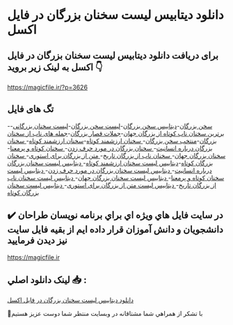 # دانلود دیتابیس لیست سخنان بزرگان در فایل اکسل

## برای دریافت دانلود دیتابیس لیست سخنان بزرگان در فایل اکسل به لینک زیر بروید 👇

https://magicfile.ir/?p=3626

## تگ های فایل

-[سخن بزرگان](https://magicfile.ir/product/%d8%af%db%8c%d8%aa%d8%a7%d8%a8%db%8c%d8%b3-%d9%84%db%8c%d8%b3%d8%aa-%d8%b3%d8%ae%d9%86%d8%a7%d9%86-%d8%a8%d8%b2%d8%b1%da%af%d8%a7%d9%86-%d8%af%d8%b1-%d9%81%d8%a7%db%8c%d9%84-%d8%a7%da%a9%d8%b3%d9%84/)-[دیتابیس سخن بزرگان](https://magicfile.ir/product/%d8%af%db%8c%d8%aa%d8%a7%d8%a8%db%8c%d8%b3-%d9%84%db%8c%d8%b3%d8%aa-%d8%b3%d8%ae%d9%86%d8%a7%d9%86-%d8%a8%d8%b2%d8%b1%da%af%d8%a7%d9%86-%d8%af%d8%b1-%d9%81%d8%a7%db%8c%d9%84-%d8%a7%da%a9%d8%b3%d9%84/)-[لیست سخن بزرگان](https://magicfile.ir/product/%d8%af%db%8c%d8%aa%d8%a7%d8%a8%db%8c%d8%b3-%d9%84%db%8c%d8%b3%d8%aa-%d8%b3%d8%ae%d9%86%d8%a7%d9%86-%d8%a8%d8%b2%d8%b1%da%af%d8%a7%d9%86-%d8%af%d8%b1-%d9%81%d8%a7%db%8c%d9%84-%d8%a7%da%a9%d8%b3%d9%84/)-[لیست سخنان بزرگانی](https://magicfile.ir/product/%d8%af%db%8c%d8%aa%d8%a7%d8%a8%db%8c%d8%b3-%d9%84%db%8c%d8%b3%d8%aa-%d8%b3%d8%ae%d9%86%d8%a7%d9%86-%d8%a8%d8%b2%d8%b1%da%af%d8%a7%d9%86-%d8%af%d8%b1-%d9%81%d8%a7%db%8c%d9%84-%d8%a7%da%a9%d8%b3%d9%84/)-[برترین سخنان ناب کوتاه از بزرگان جهان](https://magicfile.ir/product/%d8%af%db%8c%d8%aa%d8%a7%d8%a8%db%8c%d8%b3-%d9%84%db%8c%d8%b3%d8%aa-%d8%b3%d8%ae%d9%86%d8%a7%d9%86-%d8%a8%d8%b2%d8%b1%da%af%d8%a7%d9%86-%d8%af%d8%b1-%d9%81%d8%a7%db%8c%d9%84-%d8%a7%da%a9%d8%b3%d9%84/)-[جملات قصار بزرگان](https://magicfile.ir/product/%d8%af%db%8c%d8%aa%d8%a7%d8%a8%db%8c%d8%b3-%d9%84%db%8c%d8%b3%d8%aa-%d8%b3%d8%ae%d9%86%d8%a7%d9%86-%d8%a8%d8%b2%d8%b1%da%af%d8%a7%d9%86-%d8%af%d8%b1-%d9%81%d8%a7%db%8c%d9%84-%d8%a7%da%a9%d8%b3%d9%84/)-[جمله های ناب از سخنان بزرگان](https://magicfile.ir/product/%d8%af%db%8c%d8%aa%d8%a7%d8%a8%db%8c%d8%b3-%d9%84%db%8c%d8%b3%d8%aa-%d8%b3%d8%ae%d9%86%d8%a7%d9%86-%d8%a8%d8%b2%d8%b1%da%af%d8%a7%d9%86-%d8%af%d8%b1-%d9%81%d8%a7%db%8c%d9%84-%d8%a7%da%a9%d8%b3%d9%84/)-[منتخب سخن بزرگان](https://magicfile.ir/product/%d8%af%db%8c%d8%aa%d8%a7%d8%a8%db%8c%d8%b3-%d9%84%db%8c%d8%b3%d8%aa-%d8%b3%d8%ae%d9%86%d8%a7%d9%86-%d8%a8%d8%b2%d8%b1%da%af%d8%a7%d9%86-%d8%af%d8%b1-%d9%81%d8%a7%db%8c%d9%84-%d8%a7%da%a9%d8%b3%d9%84/)-[ سخنان ارزشمند کوتاه](https://magicfile.ir/product/%d8%af%db%8c%d8%aa%d8%a7%d8%a8%db%8c%d8%b3-%d9%84%db%8c%d8%b3%d8%aa-%d8%b3%d8%ae%d9%86%d8%a7%d9%86-%d8%a8%d8%b2%d8%b1%da%af%d8%a7%d9%86-%d8%af%d8%b1-%d9%81%d8%a7%db%8c%d9%84-%d8%a7%da%a9%d8%b3%d9%84/)-[سخنان ارزشمند کوتاه](https://magicfile.ir/product/%d8%af%db%8c%d8%aa%d8%a7%d8%a8%db%8c%d8%b3-%d9%84%db%8c%d8%b3%d8%aa-%d8%b3%d8%ae%d9%86%d8%a7%d9%86-%d8%a8%d8%b2%d8%b1%da%af%d8%a7%d9%86-%d8%af%d8%b1-%d9%81%d8%a7%db%8c%d9%84-%d8%a7%da%a9%d8%b3%d9%84/)-[ سخنان بزرگان درباره انسانیت](https://magicfile.ir/product/%d8%af%db%8c%d8%aa%d8%a7%d8%a8%db%8c%d8%b3-%d9%84%db%8c%d8%b3%d8%aa-%d8%b3%d8%ae%d9%86%d8%a7%d9%86-%d8%a8%d8%b2%d8%b1%da%af%d8%a7%d9%86-%d8%af%d8%b1-%d9%81%d8%a7%db%8c%d9%84-%d8%a7%da%a9%d8%b3%d9%84/)-[ سخنان بزرگان در مورد حرف زدن](https://magicfile.ir/product/%d8%af%db%8c%d8%aa%d8%a7%d8%a8%db%8c%d8%b3-%d9%84%db%8c%d8%b3%d8%aa-%d8%b3%d8%ae%d9%86%d8%a7%d9%86-%d8%a8%d8%b2%d8%b1%da%af%d8%a7%d9%86-%d8%af%d8%b1-%d9%81%d8%a7%db%8c%d9%84-%d8%a7%da%a9%d8%b3%d9%84/)-[ سخنان کوتاه و پرمعنا](https://magicfile.ir/product/%d8%af%db%8c%d8%aa%d8%a7%d8%a8%db%8c%d8%b3-%d9%84%db%8c%d8%b3%d8%aa-%d8%b3%d8%ae%d9%86%d8%a7%d9%86-%d8%a8%d8%b2%d8%b1%da%af%d8%a7%d9%86-%d8%af%d8%b1-%d9%81%d8%a7%db%8c%d9%84-%d8%a7%da%a9%d8%b3%d9%84/)-[ سخنان بزرگان جهان](https://magicfile.ir/product/%d8%af%db%8c%d8%aa%d8%a7%d8%a8%db%8c%d8%b3-%d9%84%db%8c%d8%b3%d8%aa-%d8%b3%d8%ae%d9%86%d8%a7%d9%86-%d8%a8%d8%b2%d8%b1%da%af%d8%a7%d9%86-%d8%af%d8%b1-%d9%81%d8%a7%db%8c%d9%84-%d8%a7%da%a9%d8%b3%d9%84/)-[ سخنان ناب از بزرگان تاریخ](https://magicfile.ir/product/%d8%af%db%8c%d8%aa%d8%a7%d8%a8%db%8c%d8%b3-%d9%84%db%8c%d8%b3%d8%aa-%d8%b3%d8%ae%d9%86%d8%a7%d9%86-%d8%a8%d8%b2%d8%b1%da%af%d8%a7%d9%86-%d8%af%d8%b1-%d9%81%d8%a7%db%8c%d9%84-%d8%a7%da%a9%d8%b3%d9%84/)-[ متن از بزرگان برای استوری](https://magicfile.ir/product/%d8%af%db%8c%d8%aa%d8%a7%d8%a8%db%8c%d8%b3-%d9%84%db%8c%d8%b3%d8%aa-%d8%b3%d8%ae%d9%86%d8%a7%d9%86-%d8%a8%d8%b2%d8%b1%da%af%d8%a7%d9%86-%d8%af%d8%b1-%d9%81%d8%a7%db%8c%d9%84-%d8%a7%da%a9%d8%b3%d9%84/)-[ سخنان بزرگان کوتاه](https://magicfile.ir/product/%d8%af%db%8c%d8%aa%d8%a7%d8%a8%db%8c%d8%b3-%d9%84%db%8c%d8%b3%d8%aa-%d8%b3%d8%ae%d9%86%d8%a7%d9%86-%d8%a8%d8%b2%d8%b1%da%af%d8%a7%d9%86-%d8%af%d8%b1-%d9%81%d8%a7%db%8c%d9%84-%d8%a7%da%a9%d8%b3%d9%84/)-[دیتابیس لیست سخنان ارزشمند کوتاه](https://magicfile.ir/product/%d8%af%db%8c%d8%aa%d8%a7%d8%a8%db%8c%d8%b3-%d9%84%db%8c%d8%b3%d8%aa-%d8%b3%d8%ae%d9%86%d8%a7%d9%86-%d8%a8%d8%b2%d8%b1%da%af%d8%a7%d9%86-%d8%af%d8%b1-%d9%81%d8%a7%db%8c%d9%84-%d8%a7%da%a9%d8%b3%d9%84/)-[ دیتابیس لیست سخنان بزرگان درباره انسانیت](https://magicfile.ir/product/%d8%af%db%8c%d8%aa%d8%a7%d8%a8%db%8c%d8%b3-%d9%84%db%8c%d8%b3%d8%aa-%d8%b3%d8%ae%d9%86%d8%a7%d9%86-%d8%a8%d8%b2%d8%b1%da%af%d8%a7%d9%86-%d8%af%d8%b1-%d9%81%d8%a7%db%8c%d9%84-%d8%a7%da%a9%d8%b3%d9%84/)-[ دیتابیس لیست سخنان بزرگان در مورد حرف زدن](https://magicfile.ir/product/%d8%af%db%8c%d8%aa%d8%a7%d8%a8%db%8c%d8%b3-%d9%84%db%8c%d8%b3%d8%aa-%d8%b3%d8%ae%d9%86%d8%a7%d9%86-%d8%a8%d8%b2%d8%b1%da%af%d8%a7%d9%86-%d8%af%d8%b1-%d9%81%d8%a7%db%8c%d9%84-%d8%a7%da%a9%d8%b3%d9%84/)-[ دیتابیس لیست سخنان کوتاه و پرمعنا](https://magicfile.ir/product/%d8%af%db%8c%d8%aa%d8%a7%d8%a8%db%8c%d8%b3-%d9%84%db%8c%d8%b3%d8%aa-%d8%b3%d8%ae%d9%86%d8%a7%d9%86-%d8%a8%d8%b2%d8%b1%da%af%d8%a7%d9%86-%d8%af%d8%b1-%d9%81%d8%a7%db%8c%d9%84-%d8%a7%da%a9%d8%b3%d9%84/)-[ دیتابیس لیست سخنان بزرگان جهان](https://magicfile.ir/product/%d8%af%db%8c%d8%aa%d8%a7%d8%a8%db%8c%d8%b3-%d9%84%db%8c%d8%b3%d8%aa-%d8%b3%d8%ae%d9%86%d8%a7%d9%86-%d8%a8%d8%b2%d8%b1%da%af%d8%a7%d9%86-%d8%af%d8%b1-%d9%81%d8%a7%db%8c%d9%84-%d8%a7%da%a9%d8%b3%d9%84/)-[ دیتابیس لیست سخنان ناب از بزرگان تاریخ](https://magicfile.ir/product/%d8%af%db%8c%d8%aa%d8%a7%d8%a8%db%8c%d8%b3-%d9%84%db%8c%d8%b3%d8%aa-%d8%b3%d8%ae%d9%86%d8%a7%d9%86-%d8%a8%d8%b2%d8%b1%da%af%d8%a7%d9%86-%d8%af%d8%b1-%d9%81%d8%a7%db%8c%d9%84-%d8%a7%da%a9%d8%b3%d9%84/)-[ دیتابیس لیست متن از بزرگان برای استوری](https://magicfile.ir/product/%d8%af%db%8c%d8%aa%d8%a7%d8%a8%db%8c%d8%b3-%d9%84%db%8c%d8%b3%d8%aa-%d8%b3%d8%ae%d9%86%d8%a7%d9%86-%d8%a8%d8%b2%d8%b1%da%af%d8%a7%d9%86-%d8%af%d8%b1-%d9%81%d8%a7%db%8c%d9%84-%d8%a7%da%a9%d8%b3%d9%84/)-[ دیتابیس لیست سخنان بزرگان کوتاه](https://magicfile.ir/product/%d8%af%db%8c%d8%aa%d8%a7%d8%a8%db%8c%d8%b3-%d9%84%db%8c%d8%b3%d8%aa-%d8%b3%d8%ae%d9%86%d8%a7%d9%86-%d8%a8%d8%b2%d8%b1%da%af%d8%a7%d9%86-%d8%af%d8%b1-%d9%81%d8%a7%db%8c%d9%84-%d8%a7%da%a9%d8%b3%d9%84/)

## ✔️ در سايت فايل هاي ويژه اي براي برنامه نويسان طراحان دانشجويان و دانش آموزان قرار داده ايم از بقيه فايل سايت نيز ديدن فرماييد

https://magicfile.ir


## لينک دانلود اصلي 📥 :

[دانلود دیتابیس لیست سخنان بزرگان در فایل اکسل](https://magicfile.ir/product/%d8%af%db%8c%d8%aa%d8%a7%d8%a8%db%8c%d8%b3-%d9%84%db%8c%d8%b3%d8%aa-%d8%b3%d8%ae%d9%86%d8%a7%d9%86-%d8%a8%d8%b2%d8%b1%da%af%d8%a7%d9%86-%d8%af%d8%b1-%d9%81%d8%a7%db%8c%d9%84-%d8%a7%da%a9%d8%b3%d9%84/) 


🙏با تشکر از همراهي شما مشتاقانه در وبسایت منتظر شما دوست عزیز هستیم

